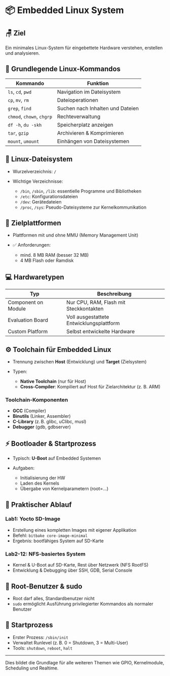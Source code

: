 # 📦 Embedded Linux System

## 🪑 Ziel

Ein minimales Linux-System für eingebettete Hardware verstehen, erstellen und analysieren.

## 🔢 Grundlegende Linux-Kommandos

| Kommando                  | Funktion                         |
| ------------------------- | -------------------------------- |
| `ls`, `cd`, `pwd`         | Navigation im Dateisystem        |
| `cp`, `mv`, `rm`          | Dateioperationen                 |
| `grep`, `find`            | Suchen nach Inhalten und Dateien |
| `chmod`, `chown`, `chgrp` | Rechteverwaltung                 |
| `df -h`, `du -skh`        | Speicherplatz anzeigen           |
| `tar`, `gzip`             | Archivieren & Komprimieren       |
| `mount`, `umount`         | Einhängen von Dateisystemen      |

## 📀 Linux-Dateisystem

* Wurzelverzeichnis: `/`
* Wichtige Verzeichnisse:

  * `/bin`, `/sbin`, `/lib`: essentielle Programme und Bibliotheken
  * `/etc`: Konfigurationsdateien
  * `/dev`: Gerätedateien
  * `/proc`, `/sys`: Pseudo-Dateisysteme zur Kernelkommunikation

## 🚗 Zielplattformen

* Plattformen mit und ohne MMU (Memory Management Unit)
* ✅ Anforderungen:

  * mind. 8 MB RAM (besser 32 MB)
  * 4 MB Flash oder Ramdisk

## 💻 Hardwaretypen

| Typ                 | Beschreibung                             |
| ------------------- | ---------------------------------------- |
| Component on Module | Nur CPU, RAM, Flash mit Steckkontakten   |
| Evaluation Board    | Voll ausgestattete Entwicklungsplattform |
| Custom Platform     | Selbst entwickelte Hardware              |

## ⚙️ Toolchain für Embedded Linux

* Trennung zwischen **Host** (Entwicklung) und **Target** (Zielsystem)
* Typen:

  * **Native Toolchain** (nur für Host)
  * **Cross-Compiler**: Kompiliert auf Host für Zielarchitektur (z. B. ARM)

### Toolchain-Komponenten

* **GCC** (Compiler)
* **Binutils** (Linker, Assembler)
* **C-Library** (z. B. glibc, uClibc, musl)
* **Debugger** (gdb, gdbserver)

## ⚡ Bootloader & Startprozess

* Typisch: **U-Boot** auf Embedded Systemen
* Aufgaben:

  * Initialisierung der HW
  * Laden des Kernels
  * Übergabe von Kernelparametern (root=...)

## 📆 Praktischer Ablauf

### Lab1: Yocto SD-Image

* Erstellung eines kompletten Images mit eigener Applikation
* Befehl: `bitbake core-image-minimal`
* Ergebnis: bootfähiges System auf SD-Karte

### Lab2-12: NFS-basiertes System

* Kernel & U-Boot auf SD-Karte, Rest über Netzwerk (NFS RootFS)
* Entwicklung & Debugging über SSH, GDB, Serial Console

## 🚤 Root-Benutzer & sudo

* Root darf alles, Standardbenutzer nicht
* `sudo` ermöglicht Ausführung privilegierter Kommandos als normaler Benutzer

## 🚪 Startprozess

* Erster Prozess: `/sbin/init`
* Verwaltet Runlevel (z. B. 0 = Shutdown, 3 = Multi-User)
* Tools: `shutdown`, `reboot`, `halt`

---

Dies bildet die Grundlage für alle weiteren Themen wie GPIO, Kernelmodule, Scheduling und Realtime.

